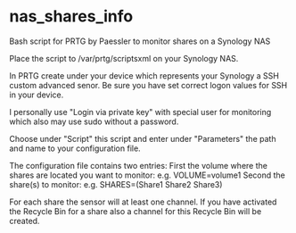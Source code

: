 # nas_shares_info
Bash script for PRTG by Paessler to monitor shares on a Synology NAS

Place the script to /var/prtg/scriptsxml on your Synology NAS.

In PRTG create under your device which represents your Synology a SSH custom advanced senor. Be sure you have set correct logon values for SSH in your device.

I personally use "Login via private key" with special user for monitoring which also may use sudo without a password.

Choose under "Script" this script and enter under "Parameters" the path and name to your configuration file.

The configuration file contains two entries:
First the volume where the shares are located you want to monitor: e.g. VOLUME=volume1
Second the share(s) to monitor: e.g. SHARES=(Share1 Share2 Share3)

For each share the sensor will at least one channel. If you have activated the Recycle Bin for a share also a channel for this Recycle Bin will be created.
